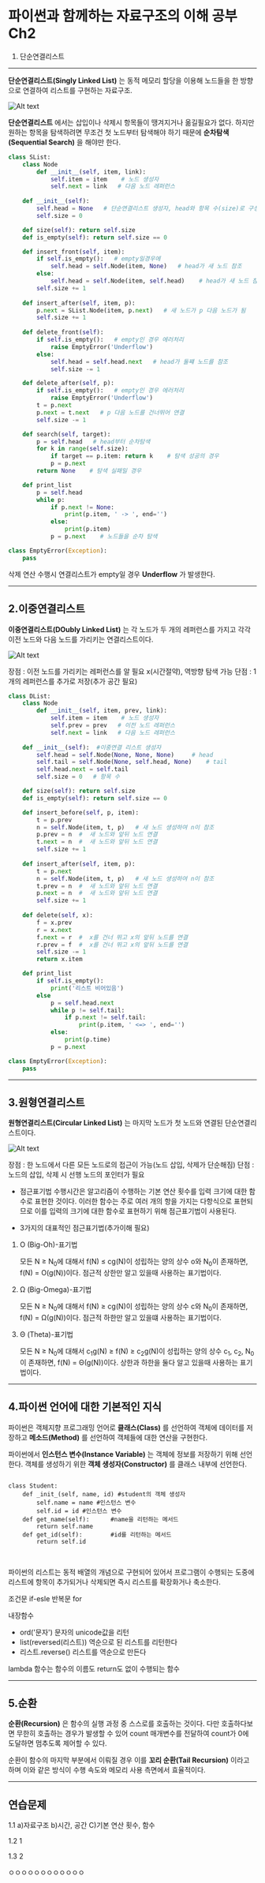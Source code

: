 파이썬과 함께하는 자료구조의 이해 공부 Ch2
=============

1. 단순연결리스트
------

**단순연결리스트(Singly Linked List)** 는 동적 메모리 할당을 이용해 노드들을 한 방향으로 연결하여 리스트를 구현하는 자료구조.

![Alt text](/Chapter%202/%EC%98%88%EC%8B%9C.png)

**단순연결리스트** 에서는 삽입이나 삭제시 항목들이 땡겨지거나 옮길필요가 없다. 하지만 원하는 항목을 탐색하려면 무조건 첫 노드부터 탐색해야 하기 때문에 **순차탐색(Sequential Search)** 을 해야만 한다.

``` python
class SList:
    class Node
        def __init__(self, item, link):
            self.item = item    # 노드 생성자
            self.next = link   # 다음 노드 레퍼런스
    
    def __init__(self):
        self.head = None   # 단순연결리스트 생성자, head와 항목 수(size)로 구성
        self.size = 0

    def size(self): return self.size
    def is_empty(self): return self.size == 0

    def insert_front(self, item):
        if self.is_empty():   # empty일경우에
            self.head = self.Node(item, None)   # head가 새 노드 참조
        else:
            self.head = self.Node(item, self.head)    # head가 새 노드 참조
        self.size += 1
    
    def insert_after(self, item, p):
        p.next = SList.Node(item, p.next)   # 새 노드가 p 다음 노드가 됨
        self.size += 1
    
    def delete_front(self):
        if self.is_empty():   # empty인 경우 에러처리
            raise EmptyError('Underflow')
        else:
            self.head = self.head.next   # head가 둘쨰 노드를 참조
            self.size -= 1

    def delete_after(self, p):
        if self.is_empty():   # empty인 경우 에러처리
            raise EmptyError('Underflow')
        t = p.next
        p.next = t.next   # p 다음 노드를 건너뛰어 연결
        self.size -= 1

    def search(self, target):
        p = self.head   # head부터 순차탐색
        for k in range(self.size):
            if target == p.item: return k    # 탐색 성공의 경우
            p = p.next
        return None    # 탐색 실패일 경우

    def print_list
        p = self.head
        while p:
            if p.next != None:
                print(p.item, ' -> ', end='')
            else:
                print(p.item)
            p = p.next    # 노드들을 순차 탐색

class EmptyError(Exception):
    pass

```


삭제 연산 수행시 연결리스트가 empty일 경우 **Underflow** 가 발생한다.

------
2.이중연결리스트
------

**이중연결리스트(DOubly Linked List)** 는 각 노드가 두 개의 레퍼런스를 가지고 각각 이전 노드와 다음 노드를 가리키는 연결리스트이다.

![Alt text](/Chapter%202/%EC%98%88%EC%8B%9C2.png)

장점 : 이전 노드를 가리키는 레퍼런스를 알 필요 x(시간절약), 역방향 탐색 가능
단점 : 1개의 레퍼런스를 추가로 저장(추가 공간 필요)

``` python
class DList:
    class Node
        def __init__(self, item, prev, link):
            self.item = item    # 노드 생성자
            self.prev = prev   # 이전 노드 레퍼런스
            self.next = link   # 다음 노드 레퍼런스
    
    def __init__(self):  #이중연결 리스트 생성자
        self.head = self.Node(None, None, None)     # head
        self.tail = self.Node(None, self.head, None)    # tail
        self.head.next = self.tail
        self.size = 0   # 항목 수

    def size(self): return self.size
    def is_empty(self): return self.size == 0

    def insert_before(self, p, item):
        t = p.prev
        n = self.Node(item, t, p)   # 새 노드 생성하여 n이 참조
        p.prev = n  #  새 노드와 앞뒤 노드 연결
        t.next = n  #  새 노드와 앞뒤 노드 연결
        self.size += 1
    
    def insert_after(self, item, p):
        t = p.next
        n = self.Node(item, t, p)   # 새 노드 생성하여 n이 참조
        t.prev = n  #  새 노드와 앞뒤 노드 연결
        p.next = n  #  새 노드와 앞뒤 노드 연결
        self.size += 1
    
    def delete(self, x):
        f = x.prev
        r = x.next
        f.next = r  #  x를 건너 뛰고 x의 앞뒤 노드를 연결
        r.prev = f  #  x를 건너 뛰고 x의 앞뒤 노드를 연결
        self.size -= 1
        return x.item

    def print_list
        if self.is_empty():
            print('리스트 비어있음')
        else
            p = self.head.next
            while p != self.tail:
                if p.next != self.tail:
                    print(p.item, ' <=> ', end='')
            else:
                print(p.time)
            p = p.next

class EmptyError(Exception):
    pass

```

------
3.원형연결리스트
------

**원형연결리스트(Circular Linked List)** 는 마지막 노드가 첫 노드와 연결된 단순연결리스트이다.

![Alt text](/Chapter%202/%EC%98%88%EC%8B%9C3.png)

장점 : 한 노드에서 다른 모든 노드로의 접근이 가능(노드 삽입, 삭제가 단순해짐)
단점 : 노드의 삽입, 삭제 시 선행 노드의 포인터가 필요

- 점근표기법
수행시간은 알고리즘이 수행하는 기본 연산 횟수를 입력 크기에 대한 함수로 표현한 것이다. 이러한 함수는 주로 여러 개의 항을 가지는 다항식으로 표현되므로 이를 입력의 크기에 대한 함수로 표현하기 위해 점근표기법이 사용된다.

- 3가지의 대표적인 점근표기법(추가이해 필요)
1. O (Big-Oh)-표기법

    모든 N ≥ N<sub>0</sub>에 대해서 f(N) ≤ cg(N)이 성립하는 양의 상수 o와 N<sub>0</sub>이 존재하면, f(N) = O(g(N))이다. 점근적 상한만 알고 있을때 사용하는 표기법이다.

2. Ω (Big-Omega)-표기법

    모든 N ≥ N<sub>0</sub>에 대해서 f(N) ≥ cg(N)이 성립하는 양의 상수 c와 N<sub>0</sub>이 존재하면, f(N) = Ω(g(N))이다. 점근적 하한만 알고 있을떄 사용하는 표기법이다.

3. Θ (Theta)-표기법

    모든 N ≥ N<sub>0</sub>에 대해서 c<sub>1</sub>g(N) ≥ f(N) ≥ c<sub>2</sub>g(N)이 성립하는 양의 상수 c<sub>1</sub>, c<sub>2</sub>, N<sub>0</sub>이 존재하면, f(N) = Θ(g(N))이다. 상한과 하한을 둘다 알고 있을때 사용하는 표기법이다.

------
4.파이썬 언어에 대한 기본적인 지식
------

파이썬은 객체지향 프로그래밍 언어로 **클래스(Class)** 를 선언하여 객체에 데이터를 저장하고 **메소드(Method)** 를 선언하여 객체들에 대한 연산을 구현한다.

파이썬에서 **인스턴스 변수(Instance Variable)** 는 객체에 정보를 저장하기 위해 선언한다.
객체를 생성하기 위한 **객체 생성자(Constructor)** 를 클래스 내부에 선언한다.

<pre>
<code>
class Student:
    def _init_(self, name, id) #student의 객체 생성자
        self.name = name #인스턴스 변수
        self.id = id #인스턴스 변수
    def get_name(self):      #name을 리턴하는 메서드
        return self.name
    def get_id(self):        #id를 리턴하는 메서드
        return self.id

</code>
</pre>

파이썬의 리스트는 동적 배열의 개념으로 구현되어 있어서 프로그램이 수행되는 도중에 리스트에 항목이 추가되거나 삭제되면 즉시 리스트를 확장화거나 축소한다.

조건문 if-esle
반복문 for

내장함수
- ord('문자') 문자의 unicode값을 리턴
- list(reversed(리스트)) 역순으로 된 리스트를 리턴한다
- 리스트.reverse() 리스트를 역순으로 만든다

lambda 함수는 함수의 이름도 return도 없이 수행되는 함수

------
5.순환
------

**순환(Recursion)** 은 함수의 실행 과정 중 스스로를 호출하는 것이다. 다만 호출하다보면 무한히 호출하는 경우가 발생할 수 있어 count 매개변수를 전달하여 count가 0에 도달하면 멈추도록 제어할 수 있다.

순환이 함수의 마지막 부분에서 이뤄질 경우 이를 **꼬리 순환(Tail Recursion)** 이라고 하며 이와 같은 방식이 수행 속도와 메모리 사용 측면에서 효율적이다.


------
연습문제
------
1.1
a)자료구조
b)시간, 공간
C)기본 연산 횟수, 함수

1.2
1

1.3
2



ㅇㅇㅇㅇㅇㅇㅇㅇㅇㅇㅇㅇ